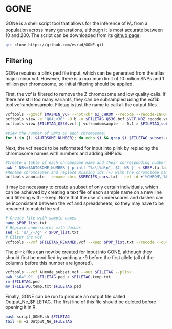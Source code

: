 # GONE

GONe is a shell script tool that allows for the inference of *N<sub>e</sub>* from a population across many generations, although it is most accurate between 10 and 200. The script can be downloaded 
from its [github page](https://github.com/esrud/GONE):

```bash
git clone https://github.com/esrud/GONE.git
```

## Filtering

GONe requires a plink ped file input, which can be generated from the atlas major minor vcf. However, there is a maximum limit of 10 million SNPs and 1 million per chromosome, 
so initial filtering should be applied.

First, the vcf is filtered to remove the Z chromosome and low quality calls. If there are still too many variants, they can be subsampled using the vcflib tool vcfrandomsample. Filetag is just
the name to call all the output files

```bash
vcftools --gzvcf $MAJMIN_VCF --not-chr $Z_CHROM --recode --recode-INFO-all --out $VCF_NOZ
bcftools view -e 'QUAL<30' -O b -o $FILETAG_QS30.bcf $VCF_NOZ.recode.vcf.gz
bcftools view $FILETAG_QS30.vcf | vcfrandomsample -r 0.1 > $FILETAG_subset.vcf

#View the number of SNPs on each chromosome:
for i in {1..$AUTOSOME_NUMBER}; do echo $i && grep $i $FILETAG_subset.vcf | wc -l; done
```

Next, the vcf needs to be reformated for input into plink by replacing the chromosome names with numbers and adding SNP ids:

```bash
#Create a table of each chromosome name and their corresponding number
awk ' NR<=$AUTOSOME_NUMBER { printf "%s\t%d\n", $1, NR }' < $REF.fa.fai > $SPECIES_chrs.txt
#Rename chromosomes and replace missing ids (+) with the chromosome name, position and each allele separated by an underscore.
bcftools annotate --rename-chrs $SPECIES_chrs.txt --set-id +'%CHROM\_%POS\_%REF\_%ALT' -Ov -o $FILETAG_renamed.vcf $FILETAG_subset.vcf
```

It may be necessary to create a subset of only certain individuals, which can be acheived by creating a text file of each sample name on a new line and filtering with --keep. Note that the use of 
underscores and dashes can be inconsistent between the vcf and spreadsheets, so they may have to be renamed to match the vcf.

```bash
# Create file with sample names
nano $POP_list.txt
# Replace underscores with dashes
sed -i 's/_/-/g' < $POP_list.txt
# Filter the vcf
vcftools --vcf $FILETAG_RENAMED.vcf --keep $POP_list.txt --recode --out $FILETAG_$POP
```

The plink files can now be created for input into GONE, although they should first be modified by adding a -9 before the first allele (all of the columns before this number are ignored).

```bash
vcftools --vcf AHmode_subset.vcf --out $FILETAG --plink
awk '$6="-9"' $FILETAG.ped > $FILETAG.temp.txt
rm $FILETAG.ped
mv $FILETAG.temp.txt $FILETAG.ped
```

Finally, GONE can be run to produce an output file called Output_Ne_$FILETAG. The first line of this file should be deleted before opening it in R.

```bash
bash script_GONE.sh $FILETAG
tail -n +2 Output_Ne_$FILETAG
```
